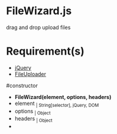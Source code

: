 # FileWizard.js
drag and drop upload files

# Requirement(s)
* [jQuery][1]
* [FileUploader][2]

#constructor
- **FileWizard(element, options, headers)**
 - element <sub>| String[selector], jQuery, DOM</sub>
 - options <sub>| Object</sub>
 - headers <sub>| Object</sub>
 - 
[1]: http://jquery.com/
[2]: https://github.com/cresjie/FileUploader.js
